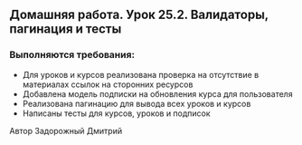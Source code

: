 ## Домашняя работа. Урок 25.2. Валидаторы, пагинация и тесты


### Выполняются требования:

+ Для уроков и курсов реализована проверка на отсутствие в материалах ссылок на сторонних ресурсов
+ Добавлена модель подписки на обновления курса для пользователя
+ Реализована пагинацию для вывода всех уроков и курсов
+ Написаны тесты для курсов, уроков и подписок






Автор Задорожный Дмитрий